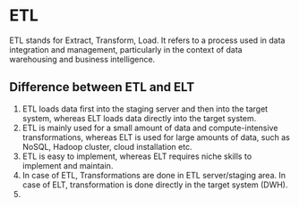 # ETL
ETL stands for Extract, Transform, Load. It refers to a process used in data integration and management, particularly in the context of data warehousing and business intelligence.

## Difference between ETL and ELT
1. ETL loads data first into the staging server and then into the target system, whereas ELT loads data directly into the target system.
2. ETL is mainly used for a small amount of data and compute-intensive transformations, whereas ELT is used for large amounts of data, such as NoSQL, Hadoop cluster, cloud installation etc.
3. ETL is easy to implement, whereas ELT requires niche skills to implement and maintain.
4. In case of ETL, Transformations are done in ETL server/staging area. In case of ELT, transformation is done directly in the target system (DWH).
5. 
<!--stackedit_data:
eyJoaXN0b3J5IjpbLTgyMzIzMzI3MCwtMTk5MDc0MzQ5MCwtND
Y3NzEyNjY0LC0yOTQ4Mzk0NjcsNzMwOTk4MTE2XX0=
-->